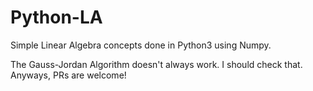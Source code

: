 # Python-LA

Simple Linear Algebra concepts done in Python3 using Numpy.

The Gauss-Jordan Algorithm doesn't always work. I should check that. Anyways, PRs are welcome!
